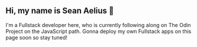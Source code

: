 ## Hi, my name is Sean Aelius 👋

I'm a Fullstack developer here, who is currently following along on The Odin Project on the JavaScript path. Gonna deploy my own Fullstack apps on this page soon so stay tuned!


